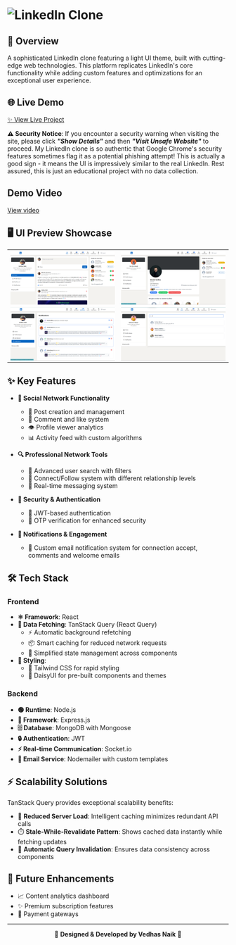 #  <img src="https://github.com/NaikVedhas/l/blob/main/frontend/public/logo.png?raw=true" alt="LinkedIn Clone" width="450" height="150"> 


## 🚀 Overview

A sophisticated LinkedIn clone featuring a light UI theme, built with cutting-edge web technologies. This platform replicates LinkedIn's core functionality while adding custom features and optimizations for an exceptional user experience.

## 🌐 Live Demo

[✨ View Live Project](https://linkedinv.vercel.app)

 **⚠️ Security Notice**: If you encounter a security warning when visiting the site, please click <b><i>"Show Details"</i></b> and then <b><i>"Visit Unsafe Website"</i></b> to proceed. My LinkedIn clone is so authentic that Google Chrome's security features sometimes flag it as a potential phishing attempt! This is actually a good sign - it means the UI is impressively similar to the real LinkedIn. Rest assured, this is just an educational project with no data collection.

## Demo Video
[View video](https://drive.google.com/file/d/1TTWYVQcMXfiB9cyM2D4zB9UvZDK1jE6t/view?usp=sharing)

## 🖥️ UI Preview Showcase
<div align="center">
<table border="0" cellspacing="0" cellpadding="0">
  <tr>
    <td align="center" width="50%">
      <img src="https://github.com/NaikVedhas/LinkedIn/blob/main/frontend/public/1.png?raw=true" alt="Login Screen Dark Theme" width="100%" style="display: block; max-width: 100%;" />
    </td>
    <td align="center" width="50%">
      <img src="https://github.com/NaikVedhas/LinkedIn/blob/main/frontend/public/2.png?raw=true" alt="Feed Dark Theme" width="100%" style="display: block; max-width: 100%;" />
    </td>
  </tr>
  <tr>
    <td align="center" width="50%">
      <img src="https://github.com/NaikVedhas/LinkedIn/blob/main/frontend/public/4.png?raw=true" alt="Profile Dark Theme" width="100%" style="display: block; max-width: 100%;" />
    </td>
    <td align="center" width="50%">
      <img src="https://github.com/NaikVedhas/LinkedIn/blob/main/frontend/public/3.png?raw=true" alt="Messaging Dark Theme" width="100%" style="display: block; max-width: 100%;" />
    </td>
  </tr>
</table>
</div>

## ✨ Key Features

- **💼 Social Network Functionality**
  - 📝 Post creation and management
  - 💬 Comment and like system
  - 👁️ Profile viewer analytics
  - 📊 Activity feed with custom algorithms
  
- **🔍 Professional Network Tools**
  - 🔎 Advanced user search with filters
  - 🤝 Connect/Follow system with different relationship levels
  - 📱 Real-time messaging system
  
- **🔐 Security & Authentication**
  - 🔑 JWT-based authentication
  - 📱 OTP verification for enhanced security
  
- **🔔 Notifications & Engagement**
  - 📧 Custom email notification system for connection accept, comments and welcome emails

## 🛠️ Tech Stack

### Frontend
- **⚛️ Framework**: React
- **🔄 Data Fetching**: TanStack Query (React Query)
  - ⚡ Automatic background refetching
  - 📦 Smart caching for reduced network requests
  - 🎯 Simplified state management across components
- **🎨 Styling**: 
  - 🌈 Tailwind CSS for rapid styling
  - 🌼 DaisyUI for pre-built components and themes

### Backend
- **🟢 Runtime**: Node.js
- **🚂 Framework**: Express.js
- **🗄️ Database**: MongoDB with Mongoose
- **🔒 Authentication**: JWT 
- **⚡ Real-time Communication**: Socket.io
- **📨 Email Service**: Nodemailer with custom templates

## ⚡ Scalability Solutions

TanStack Query provides exceptional scalability benefits:
- 🚀 **Reduced Server Load**: Intelligent caching minimizes redundant API calls
- ⏱️ **Stale-While-Revalidate Pattern**: Shows cached data instantly while fetching updates
- 🔄 **Automatic Query Invalidation**: Ensures data consistency across components


## 🔮 Future Enhancements

- 📈 Content analytics dashboard
- ✨ Premium subscription features
- 🎯 Payment gateways

---

<p align="center">
  🌟 <strong>Designed & Developed by Vedhas Naik</strong> 🌟
</p>
